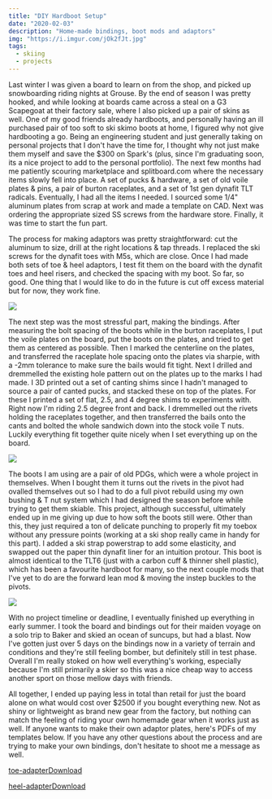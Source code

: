 ```yaml
---
title: "DIY Hardboot Setup"
date: "2020-02-03"
description: "Home-made bindings, boot mods and adaptors"
img: "https://i.imgur.com/jOk2fJt.jpg"
tags:
  - skiing
  - projects
---
```


Last winter I was given a board to learn on from the shop, and picked up snowboarding riding nights at Grouse. By the end of season I was pretty hooked, and while looking at boards came across a steal on a G3 Scapegoat at their factory sale, where I also picked up a pair of skins as well. One of my good friends already hardboots, and personally having an ill purchased pair of too soft to ski skimo boots at home, I figured why not give hardbooting a go. Being an engineering student and just generally taking on personal projects that I don't have the time for, I thought why not just make them myself and save the $300 on Spark's (plus, since I'm graduating soon, its a nice project to add to the personal portfolio). The next few months had me patiently scouring marketplace and splitboard.com where the necessary items slowly fell into place. A set of pucks & hardware, a set of old voile plates & pins, a pair of burton raceplates, and a set of 1st gen dynafit TLT radicals. Eventually, I had all the items I needed. I sourced some 1/4" aluminum plates from scrap at work and made a template on CAD. Next was ordering the appropriate sized SS screws from the hardware store. Finally, it was time to start the fun part.

The process for making adaptors was pretty straightforward: cut the aluminum to size, drill at the right locations & tap threads. I replaced the ski screws for the dynafit toes with M5s, which are close. Once I had made both sets of toe & heel adaptors, I test fit them on the board with the dynafit toes and heel risers, and checked the spacing with my boot. So far, so good. One thing that I would like to do in the future is cut off excess material but for now, they work fine.

![](https://willzittlau.files.wordpress.com/2020/02/img_20200202_185937.jpg?w=739)

The next step was the most stressful part, making the bindings. After measuring the bolt spacing of the boots while in the burton raceplates, I put the voile plates on the board, put the boots on the plates, and tried to get them as centered as possible. Then I marked the centerline on the plates, and transferred the raceplate hole spacing onto the plates via sharpie, with a -2mm tolerance to make sure the bails would fit tight. Next I drilled and dremmelled the existing hole pattern out on the plates up to the marks I had made. I 3D printed out a set of canting shims since I hadn't managed to source a pair of canted pucks, and stacked these on top of the plates. For these I printed a set of flat, 2.5, and 4 degree shims to experiments with. Right now I'm riding 2.5 degree front and back. I dremmelled out the rivets holding the raceplates together, and then transferred the bails onto the cants and bolted the whole sandwich down into the stock voile T nuts. Luckily everything fit together quite nicely when I set everything up on the board.

![](https://willzittlau.files.wordpress.com/2020/02/img_20200202_190209.jpg?w=739)

The boots I am using are a pair of old PDGs, which were a whole project in themselves. When I bought them it turns out the rivets in the pivot had ovalled themselves out so I had to do a full pivot rebuild using my own bushing & T nut system which I had designed the season before while trying to get them skiable. This project, although successful, ultimately ended up in me giving up due to how soft the boots still were. Other than this, they just required a ton of delicate punching to properly fit my toebox without any pressure points (working at a ski shop really came in handy for this part). I added a ski strap powerstrap to add some elasticity, and swapped out the paper thin dynafit liner for an intuition protour. This boot is almost identical to the TLT6 (just with a carbon cuff & thinner shell plastic), which has been a favourite hardboot for many, so the next couple mods that I've yet to do are the forward lean mod & moving the instep buckles to the pivots.

![](https://willzittlau.files.wordpress.com/2020/02/img_20200202_190626.jpg?w=739)

With no project timeline or deadline, I eventually finished up everything in early summer. I took the board and bindings out for their maiden voyage on a solo trip to Baker and skied an ocean of suncups, but had a blast. Now I've gotten just over 5 days on the bindings now in a variety of terrain and conditions and they're still feeling bomber, but definitely still in test phase. Overall I'm really stoked on how well everything's working, especially because I'm still primarily a skier so this was a nice cheap way to access another sport on those mellow days with friends.

All together, I ended up paying less in total than retail for just the board alone on what would cost over $2500 if you bought everything new. Not as shiny or lightweight as brand new gear from the factory, but nothing can match the feeling of riding your own homemade gear when it works just as well. If anyone wants to make their own adaptor plates, here's PDFs of my templates below. If you have any other questions about the process and are trying to make your own bindings, don't hesitate to shoot me a message as well.

[toe-adapter](https://willzittlau.files.wordpress.com/2020/02/toe-adapter.pdf)[Download](https://willzittlau.files.wordpress.com/2020/02/toe-adapter.pdf)

[heel-adapter](https://willzittlau.files.wordpress.com/2020/02/heel-adapter.pdf)[Download](https://willzittlau.files.wordpress.com/2020/02/heel-adapter.pdf)
